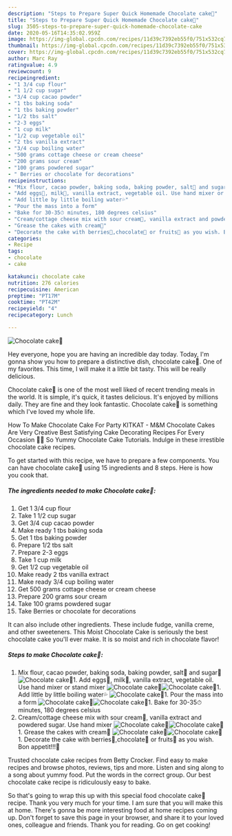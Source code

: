 ```yaml
---
description: "Steps to Prepare Super Quick Homemade Chocolate cake🍰"
title: "Steps to Prepare Super Quick Homemade Chocolate cake🍰"
slug: 3505-steps-to-prepare-super-quick-homemade-chocolate-cake
date: 2020-05-16T14:35:02.959Z
image: https://img-global.cpcdn.com/recipes/11d39c7392eb55f0/751x532cq70/chocolate-cake🍰-recipe-main-photo.jpg
thumbnail: https://img-global.cpcdn.com/recipes/11d39c7392eb55f0/751x532cq70/chocolate-cake🍰-recipe-main-photo.jpg
cover: https://img-global.cpcdn.com/recipes/11d39c7392eb55f0/751x532cq70/chocolate-cake🍰-recipe-main-photo.jpg
author: Marc Ray
ratingvalue: 4.9
reviewcount: 9
recipeingredient:
- "1 3/4 cup flour"
- "1 1/2 cup sugar"
- "3/4 cup cacao powder"
- "1 tbs baking soda"
- "1 tbs baking powder"
- "1/2 tbs salt"
- "2-3 eggs"
- "1 cup milk"
- "1/2 cup vegetable oil"
- "2 tbs vanilla extract"
- "3/4 cup boiling water"
- "500 grams cottage cheese or cream cheese"
- "200 grams sour cream"
- "100 grams powdered sugar"
- " Berries or chocolate for decorations"
recipeinstructions:
- "Mix flour, cacao powder, baking soda, baking powder, salt🧂 and sugar🥣"
- "Add eggs🥚, milk🥛, vanilla extract, vegetable oil. Use hand mixer or stand mixer"
- "Add little by little boiling water💦"
- "Pour the mass into a form"
- "Bake for 30-35⏱ minutes, 180 degrees celsius"
- "Cream/cottage cheese mix with sour cream🍶, vanilla extract and powdered sugar. Use hand mixer"
- "Grease the cakes with cream🎂"
- "Decorate the cake with berries🍒,chocolate🍫 or fruits🥝 as you wish. Bon appetit!!!🎂"
categories:
- Recipe
tags:
- chocolate
- cake

katakunci: chocolate cake 
nutrition: 276 calories
recipecuisine: American
preptime: "PT17M"
cooktime: "PT42M"
recipeyield: "4"
recipecategory: Lunch

---
```



![Chocolate cake🍰](https://img-global.cpcdn.com/recipes/11d39c7392eb55f0/751x532cq70/chocolate-cake🍰-recipe-main-photo.jpg)

Hey everyone, hope you are having an incredible day today. Today, I'm gonna show you how to prepare a distinctive dish, chocolate cake🍰. One of my favorites. This time, I will make it a little bit tasty. This will be really delicious.

Chocolate cake🍰 is one of the most well liked of recent trending meals in the world. It is simple, it's quick, it tastes delicious. It's enjoyed by millions daily. They are fine and they look fantastic. Chocolate cake🍰 is something which I've loved my whole life.

How To Make Chocolate Cake For Party KITKAT - M&amp;M Chocolate Cakes Are Very Creative Best Satisfying Cake Decorating Recipes For Every Occasion 🎂🍰 So Yummy Chocolate Cake Tutorials. Indulge in these irrestible chocolate cake recipes.


To get started with this recipe, we have to prepare a few components. You can have chocolate cake🍰 using 15 ingredients and 8 steps. Here is how you cook that.

<!--inarticleads1-->

##### The ingredients needed to make Chocolate cake🍰:

1. Get 1 3/4 cup flour
1. Take 1 1/2 cup sugar
1. Get 3/4 cup cacao powder
1. Make ready 1 tbs baking soda
1. Get 1 tbs baking powder
1. Prepare 1/2 tbs salt
1. Prepare 2-3 eggs
1. Take 1 cup milk
1. Get 1/2 cup vegetable oil
1. Make ready 2 tbs vanilla extract
1. Make ready 3/4 cup boiling water
1. Get 500 grams cottage cheese or cream cheese
1. Prepare 200 grams sour cream
1. Take 100 grams powdered sugar
1. Take  Berries or chocolate for decorations


It can also include other ingredients. These include fudge, vanilla creme, and other sweeteners. This Moist Chocolate Cake is seriously the best chocolate cake you&#39;ll ever make. It is so moist and rich in chocolate flavor! 

<!--inarticleads2-->

##### Steps to make Chocolate cake🍰:

1. Mix flour, cacao powder, baking soda, baking powder, salt🧂 and sugar🥣
<img src="//assets-global.cpcdn.com/assets/icons/button_play-2c75c40dde080a61004c1f40b05d8f140eaff45d7e9e6481dc71c63d2e7c4909.png" alt="Chocolate cake🍰">1. Add eggs🥚, milk🥛, vanilla extract, vegetable oil. Use hand mixer or stand mixer
<img src="//assets-global.cpcdn.com/assets/icons/button_play-2c75c40dde080a61004c1f40b05d8f140eaff45d7e9e6481dc71c63d2e7c4909.png" alt="Chocolate cake🍰"><img src="//assets-global.cpcdn.com/assets/icons/button_play-2c75c40dde080a61004c1f40b05d8f140eaff45d7e9e6481dc71c63d2e7c4909.png" alt="Chocolate cake🍰">1. Add little by little boiling water💦
<img src="//assets-global.cpcdn.com/assets/icons/button_play-2c75c40dde080a61004c1f40b05d8f140eaff45d7e9e6481dc71c63d2e7c4909.png" alt="Chocolate cake🍰">1. Pour the mass into a form
<img src="//assets-global.cpcdn.com/assets/icons/button_play-2c75c40dde080a61004c1f40b05d8f140eaff45d7e9e6481dc71c63d2e7c4909.png" alt="Chocolate cake🍰"><img src="//assets-global.cpcdn.com/assets/icons/button_play-2c75c40dde080a61004c1f40b05d8f140eaff45d7e9e6481dc71c63d2e7c4909.png" alt="Chocolate cake🍰">1. Bake for 30-35⏱ minutes, 180 degrees celsius
1. Cream/cottage cheese mix with sour cream🍶, vanilla extract and powdered sugar. Use hand mixer
<img src="//assets-global.cpcdn.com/assets/icons/button_play-2c75c40dde080a61004c1f40b05d8f140eaff45d7e9e6481dc71c63d2e7c4909.png" alt="Chocolate cake🍰"><img src="//assets-global.cpcdn.com/assets/icons/button_play-2c75c40dde080a61004c1f40b05d8f140eaff45d7e9e6481dc71c63d2e7c4909.png" alt="Chocolate cake🍰">1. Grease the cakes with cream🎂
<img src="//assets-global.cpcdn.com/assets/icons/button_play-2c75c40dde080a61004c1f40b05d8f140eaff45d7e9e6481dc71c63d2e7c4909.png" alt="Chocolate cake🍰"><img src="//assets-global.cpcdn.com/assets/icons/button_play-2c75c40dde080a61004c1f40b05d8f140eaff45d7e9e6481dc71c63d2e7c4909.png" alt="Chocolate cake🍰">1. Decorate the cake with berries🍒,chocolate🍫 or fruits🥝 as you wish. Bon appetit!!!🎂


Trusted chocolate cake recipes from Betty Crocker. Find easy to make recipes and browse photos, reviews, tips and more. Listen and sing along to a song about yummy food. Put the words in the correct group. Our best chocolate cake recipe is ridiculously easy to bake. 

So that's going to wrap this up with this special food chocolate cake🍰 recipe. Thank you very much for your time. I am sure that you will make this at home. There's gonna be more interesting food at home recipes coming up. Don't forget to save this page in your browser, and share it to your loved ones, colleague and friends. Thank you for reading. Go on get cooking!

